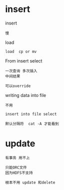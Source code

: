 
# insert 

insert 

    慢

load    
    
    load  cp or mv
    
    
    
From insert select 
 
    一次查询 多次插入  
    中间结果
    
    可以override
    
    
writing data into file

    不用

    insert into file select 
    
    默认分隔符  cat -A 才能看到
    
    
# update 

    有事务 用不上
    
    只能ORC文件
    因为HDFS不支持
    
    根本不用 update 和delete
    
    
    
    
     